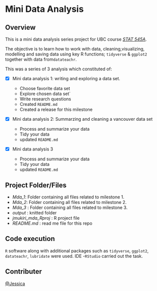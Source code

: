 # Mini Data Analysis

## Overview
This is a mini data analysis series project for UBC course *[STAT 545A](https://stat545.stat.ubc.ca/syllabus-545a/)*. 

The objective is to learn how to work with data, cleaning,visualizing, modelling and saving data using key R functions; `tidyverse` & `ggplot2` together with data from`datateachr`. 

This was a series of 3 analysis which constituted of:

- [x] Mini data analysis 1: writing and exploring a data set.
  * Choose favorite data set 
  * Explore chosen data set`
  * Write research questions
  * Created `README.md`
  * Created a release for this milestone 
  
- [x] Mini data analysis 2: Summarzing and cleaning a vancouver data set
  * Process and summarize your data 
  * Tidy your data
  * updated `README.md`
  
- [x] Mini data analysis 3
  * Process and summarize your data 
  * Tidy your data
  * updated `README.md`

## Project Folder/Files
* *Mda_1*: Folder containing all files related to milestone 1.
* *Mda_2*: Folder containing all files related to milestone 2.
* *Mda_3* : Folder containing all files related to milestone 3.
* *output* : knitted folder
* *jmukiri_mda_Rproj* : R project file
* *README.md* : read me file for this repo

## Code execution
 `R` software along with additional packages such as `tidyverse`, `ggplot2`, `datateachr`, `lubridate` were used. 
 IDE -`RStudio` carried out the task.

## Contributer
[@Jessica](https://github.com/JENMukiri)
